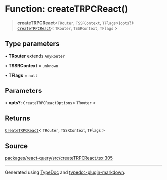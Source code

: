 # Function: createTRPCReact()

> **createTRPCReact**\<`TRouter`, `TSSRContext`, `TFlags`\>(`opts`?): [`CreateTRPCReact`](../type-aliases/CreateTRPCReact.md)\< `TRouter`, `TSSRContext`, `TFlags` \>

## Type parameters

• **TRouter** extends `AnyRouter`

• **TSSRContext** = `unknown`

• **TFlags** = `null`

## Parameters

• **opts?**: `CreateTRPCReactOptions`\< `TRouter` \>

## Returns

[`CreateTRPCReact`](../type-aliases/CreateTRPCReact.md)\< `TRouter`, `TSSRContext`, `TFlags` \>

## Source

[packages/react-query/src/createTRPCReact.tsx:305](https://github.com/trpc/trpc/blob/caccce64/packages/react-query/src/createTRPCReact.tsx#L305)

***

Generated using [TypeDoc](https://typedoc.org) and [typedoc-plugin-markdown](https://typedoc-plugin-markdown.org).
